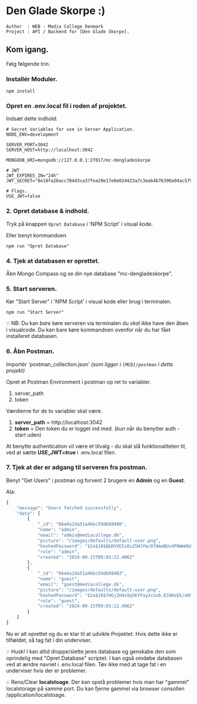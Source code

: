 # Den Glade Skorpe :)

```
Author  : WEB - Media College Denmark
Project : API / Backend for [Den Glade Skorpe].
```

## Kom igang.

Følg følgende trin.

### Installér Moduler.

```
npm install
```

### Opret en .env.local fil i roden af projektet.

Indsæt dette indhold:
```
# Secret Variables for use in Server Application.
NODE_ENV=development

SERVER_PORT=3042
SERVER_HOST=http://localhost:3042

MONGODB_URI=mongodb://127.0.0.1:27017/mc-dengladeskorpe

# JWT
JWT_EXPIRES_IN="24h"
JWT_SECRET="8e18fa26acc704d3ca37fea29e17e8e024423a7c3eab4b76390a94ac579c20f0"

# Flags.
USE_JWT=false
```

### 2. Opret database & indhold.

Tryk på knappen `Opret Database` i 'NPM Script' i visual kode.

Eller benyt kommandoen

```
npm run "Opret Database"
```

### 4. Tjek at databasen er oprettet.

Åbn Mongo Compass og se din nye database "mc-dengladeskorpe".

### 5. Start serveren.

Kør "Start Server" i 'NPM Script' i visual kode eller brug i terminalen.

```
npm run "Start Server"
```

:bulb: NB: Du kan *bare* køre serveren via terminalen du *skal* ikke have den åben i visualcode.
Du kan bare køre kommandoen ovenfor når du har fået installeret databasen.

### 6. Åbn Postman.

Importér 'postman_collection.json' *(som ligger i `[MCD]/postman` i dette projekt)*

Opret et Postman Environment i postman op ret to variabler.

1. server_path
2. token

Værdierne for de to variabler skal være.

1. **server_path** = http://localhost:3042
2. **token** = Den token du er logget ind med. (kun når du benytter auth - start uden)

At benytte authentication vil være et tilvalg - du skal slå funktionaliteten til, ved at sætte 
**USE_JWT=true** i .env.local filen.

### 7. Tjek at der er adgang til serveren fra postman.

Benyt "Get Users" i postman og forvent 2 brugere en **Admin** og en **Guest**.

Ala:

```javascript
{
    "message": "Users fetched successfully",
    "data": [
        {
            "_id": "66e6a2da51a46bc59db69480",
            "name": "admin",
            "email": "admin@mediacollege.dk",
            "picture": "/images/defaults/default-user.png",
            "hashedPassword": "$2a$10$QbDVVE5iOu25HJYm/87dmeBUv4P0WmHbF3lwhXLorVCqTgUP9Sbpi",
            "role": "admin",
            "created": "2024-09-15T09:03:22.406Z"
        },
        {
            "_id": "66e6a2da51a46bc59db69483",
            "name": "guest",
            "email": "guest@mediacollege.dk",
            "picture": "/images/defaults/default-user.png",
            "hashedPassword": "$2a$10$7HGjZH4x9q5KYFay2cnub.ES9HzEk/eNSscsiR8gNqPQ1GLU6M952",
            "role": "guest",
            "created": "2024-09-15T09:03:22.406Z"
        }
    ]
}
```

Nu er alt oprettet og du er klar til at udvikle Projektet. Hvis dette ikke er tilfældet, så tag fat i din underviser.

:bulb: Husk! I kan altid droppe/slette jeres database og genskabe den som oprindelig med "Opret Database" scriptet. I kan også omdøbe databasen ved at ændre navnet i .env.local filen. Tøv ikke med at tage fat i en underviser hvis der er problemer.

:bulb: Rens/Clear **localstoage**. Der kan opstå problemer hvis man har "gammel" localstorage på samme port. Du kan fjerne gammel via browser consollen /application/localstoage.

